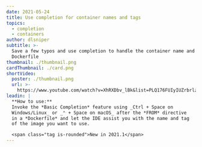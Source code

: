 ```yaml
---
date: 2021-05-24
title: Use completion for container names and tags
topics:
  - completion
  - containers
author: dlsniper
subtitle: >-
  Save a few typos and use completion to handle the container name and tag in a
  Dockerfile
thumbnail: ./thumbnail.png
cardThumbnail: ./card.png
shortVideo:
  poster: ./thumbnail.png
  url: >-
    https://www.youtube.com/watch?v=XhRXDbv_lBk&list=PLQ176FUIyIUZrbrlz4AY1V8VzBJKZyVlW&index=137
leadin: |
  **How to use:**
  Invoke the *Basic Completion* feature using _Ctrl + Space on 
  Windows/Linux_ or _⌃ + Space on macOS_ after the *FROM* directive
  in a *Dockerfile* and let the IDE assist you with the name and tag
  of the image you want to use.

  <span class="tag is-rounded">New in 2021.1</span>
---
```


